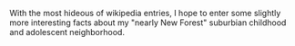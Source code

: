 With the most hideous of wikipedia entries, I hope to enter some slightly more interesting facts about my "nearly New Forest" suburbian childhood and adolescent neighborhood.
